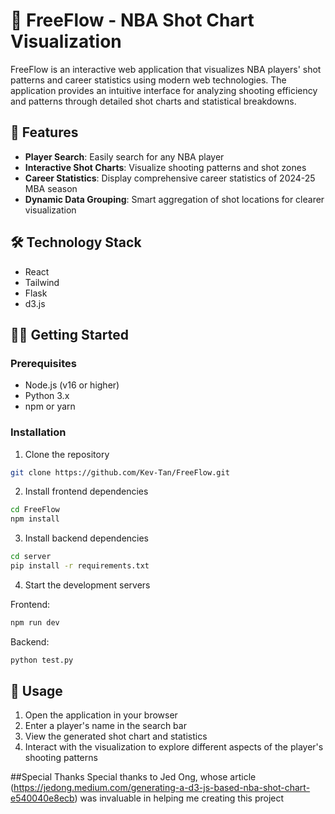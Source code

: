 # 🏀 FreeFlow - NBA Shot Chart Visualization

FreeFlow is an interactive web application that visualizes NBA players' shot patterns and career statistics using modern web technologies. The application provides an intuitive interface for analyzing shooting efficiency and patterns through detailed shot charts and statistical breakdowns.

## 🚀 Features

- **Player Search**: Easily search for any NBA player
- **Interactive Shot Charts**: Visualize shooting patterns and shot zones
- **Career Statistics**: Display comprehensive career statistics of 2024-25 MBA season
- **Dynamic Data Grouping**: Smart aggregation of shot locations for clearer visualization

## 🛠️ Technology Stack

- React
- Tailwind
- Flask
- d3.js

## 🏃‍♂️ Getting Started

### Prerequisites

- Node.js (v16 or higher)
- Python 3.x
- npm or yarn

### Installation

1. Clone the repository

```bash
git clone https://github.com/Kev-Tan/FreeFlow.git
```

2. Install frontend dependencies

```bash
cd FreeFlow
npm install
```

3. Install backend dependencies

```bash
cd server
pip install -r requirements.txt
```

4. Start the development servers

Frontend:

```bash
npm run dev
```

Backend:

```bash
python test.py
```

## 🎯 Usage

1. Open the application in your browser
2. Enter a player's name in the search bar
3. View the generated shot chart and statistics
4. Interact with the visualization to explore different aspects of the player's shooting patterns

##Special Thanks
Special thanks to Jed Ong, whose article (https://jedong.medium.com/generating-a-d3-js-based-nba-shot-chart-e540040e8ecb) was invaluable in helping me creating this project
